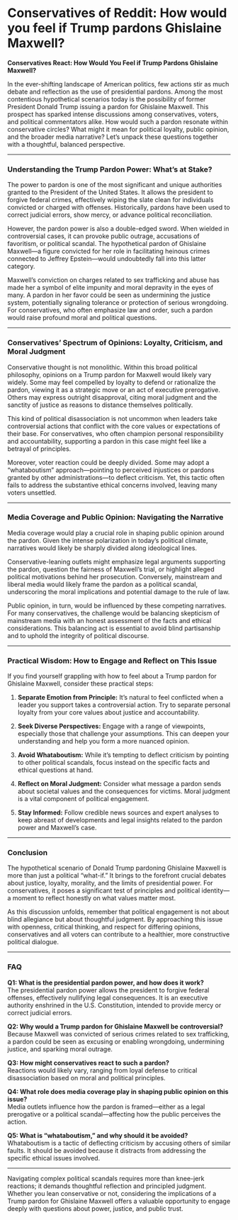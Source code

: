 # Conservatives of Reddit: How would you feel if Trump pardons Ghislaine Maxwell?

**Conservatives React: How Would You Feel if Trump Pardons Ghislaine Maxwell?**

In the ever-shifting landscape of American politics, few actions stir as much debate and reflection as the use of presidential pardons. Among the most contentious hypothetical scenarios today is the possibility of former President Donald Trump issuing a pardon for Ghislaine Maxwell. This prospect has sparked intense discussions among conservatives, voters, and political commentators alike. How would such a pardon resonate within conservative circles? What might it mean for political loyalty, public opinion, and the broader media narrative? Let’s unpack these questions together with a thoughtful, balanced perspective.

---

### Understanding the Trump Pardon Power: What’s at Stake?

The power to pardon is one of the most significant and unique authorities granted to the President of the United States. It allows the president to forgive federal crimes, effectively wiping the slate clean for individuals convicted or charged with offenses. Historically, pardons have been used to correct judicial errors, show mercy, or advance political reconciliation.

However, the pardon power is also a double-edged sword. When wielded in controversial cases, it can provoke public outrage, accusations of favoritism, or political scandal. The hypothetical pardon of Ghislaine Maxwell—a figure convicted for her role in facilitating heinous crimes connected to Jeffrey Epstein—would undoubtedly fall into this latter category.

Maxwell’s conviction on charges related to sex trafficking and abuse has made her a symbol of elite impunity and moral depravity in the eyes of many. A pardon in her favor could be seen as undermining the justice system, potentially signaling tolerance or protection of serious wrongdoing. For conservatives, who often emphasize law and order, such a pardon would raise profound moral and political questions.

---

### Conservatives’ Spectrum of Opinions: Loyalty, Criticism, and Moral Judgment

Conservative thought is not monolithic. Within this broad political philosophy, opinions on a Trump pardon for Maxwell would likely vary widely. Some may feel compelled by loyalty to defend or rationalize the pardon, viewing it as a strategic move or an act of executive prerogative. Others may express outright disapproval, citing moral judgment and the sanctity of justice as reasons to distance themselves politically.

This kind of political disassociation is not uncommon when leaders take controversial actions that conflict with the core values or expectations of their base. For conservatives, who often champion personal responsibility and accountability, supporting a pardon in this case might feel like a betrayal of principles.

Moreover, voter reaction could be deeply divided. Some may adopt a “whataboutism” approach—pointing to perceived injustices or pardons granted by other administrations—to deflect criticism. Yet, this tactic often fails to address the substantive ethical concerns involved, leaving many voters unsettled.

---

### Media Coverage and Public Opinion: Navigating the Narrative

Media coverage would play a crucial role in shaping public opinion around the pardon. Given the intense polarization in today’s political climate, narratives would likely be sharply divided along ideological lines.

Conservative-leaning outlets might emphasize legal arguments supporting the pardon, question the fairness of Maxwell’s trial, or highlight alleged political motivations behind her prosecution. Conversely, mainstream and liberal media would likely frame the pardon as a political scandal, underscoring the moral implications and potential damage to the rule of law.

Public opinion, in turn, would be influenced by these competing narratives. For many conservatives, the challenge would be balancing skepticism of mainstream media with an honest assessment of the facts and ethical considerations. This balancing act is essential to avoid blind partisanship and to uphold the integrity of political discourse.

---

### Practical Wisdom: How to Engage and Reflect on This Issue

If you find yourself grappling with how to feel about a Trump pardon for Ghislaine Maxwell, consider these practical steps:

1. **Separate Emotion from Principle:** It’s natural to feel conflicted when a leader you support takes a controversial action. Try to separate personal loyalty from your core values about justice and accountability.

2. **Seek Diverse Perspectives:** Engage with a range of viewpoints, especially those that challenge your assumptions. This can deepen your understanding and help you form a more nuanced opinion.

3. **Avoid Whataboutism:** While it’s tempting to deflect criticism by pointing to other political scandals, focus instead on the specific facts and ethical questions at hand.

4. **Reflect on Moral Judgment:** Consider what message a pardon sends about societal values and the consequences for victims. Moral judgment is a vital component of political engagement.

5. **Stay Informed:** Follow credible news sources and expert analyses to keep abreast of developments and legal insights related to the pardon power and Maxwell’s case.

---

### Conclusion

The hypothetical scenario of Donald Trump pardoning Ghislaine Maxwell is more than just a political “what-if.” It brings to the forefront crucial debates about justice, loyalty, morality, and the limits of presidential power. For conservatives, it poses a significant test of principles and political identity—a moment to reflect honestly on what values matter most.

As this discussion unfolds, remember that political engagement is not about blind allegiance but about thoughtful judgment. By approaching this issue with openness, critical thinking, and respect for differing opinions, conservatives and all voters can contribute to a healthier, more constructive political dialogue.

---

### FAQ

**Q1: What is the presidential pardon power, and how does it work?**  
The presidential pardon power allows the president to forgive federal offenses, effectively nullifying legal consequences. It is an executive authority enshrined in the U.S. Constitution, intended to provide mercy or correct judicial errors.

**Q2: Why would a Trump pardon for Ghislaine Maxwell be controversial?**  
Because Maxwell was convicted of serious crimes related to sex trafficking, a pardon could be seen as excusing or enabling wrongdoing, undermining justice, and sparking moral outrage.

**Q3: How might conservatives react to such a pardon?**  
Reactions would likely vary, ranging from loyal defense to critical disassociation based on moral and political principles.

**Q4: What role does media coverage play in shaping public opinion on this issue?**  
Media outlets influence how the pardon is framed—either as a legal prerogative or a political scandal—affecting how the public perceives the action.

**Q5: What is “whataboutism,” and why should it be avoided?**  
Whataboutism is a tactic of deflecting criticism by accusing others of similar faults. It should be avoided because it distracts from addressing the specific ethical issues involved.

---

Navigating complex political scandals requires more than knee-jerk reactions; it demands thoughtful reflection and principled judgment. Whether you lean conservative or not, considering the implications of a Trump pardon for Ghislaine Maxwell offers a valuable opportunity to engage deeply with questions about power, justice, and public trust.